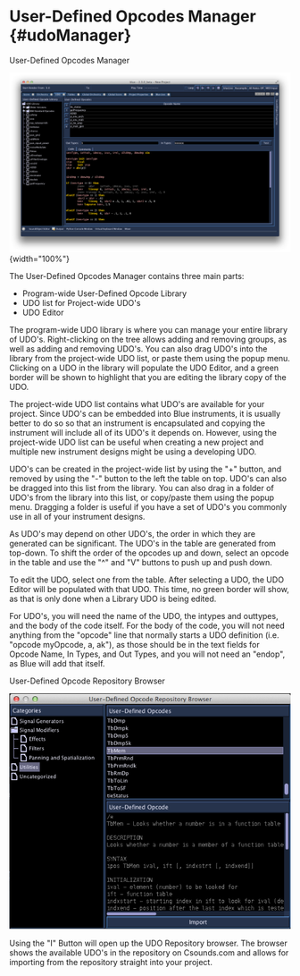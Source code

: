 User-Defined Opcodes Manager {#udoManager}
============================

User-Defined Opcodes Manager

![ User-Defined Opcodes Manager ](../../../images/udoWindow.png){width="100%"}

The User-Defined Opcodes Manager contains three main parts:

-   Program-wide User-Defined Opcode Library
-   UDO list for Project-wide UDO's
-   UDO Editor

The program-wide UDO library is where you can manage your entire library
of UDO's. Right-clicking on the tree allows adding and removing groups,
as well as adding and removing UDO's. You can also drag UDO's into the
library from the project-wide UDO list, or paste them using the popup
menu. Clicking on a UDO in the library will populate the UDO Editor, and
a green border will be shown to highlight that you are editing the
library copy of the UDO.

The project-wide UDO list contains what UDO's are available for your
project. Since UDO's can be embedded into Blue instruments, it is
usually better to do so so that an instrument is encapsulated and
copying the instrument will include all of its UDO's it depends on.
However, using the project-wide UDO list can be useful when creating a
new project and multiple new instrument designs might be using a
developing UDO.

UDO's can be created in the project-wide list by using the "+"
button, and removed by using the "-" button to the left the table on
top. UDO's can also be dragged into this list from the library. You can
also drag in a folder of UDO's from the library into this list, or
copy/paste them using the popup menu. Dragging a folder is useful if you
have a set of UDO's you commonly use in all of your instrument designs.

As UDO's may depend on other UDO's, the order in which they are
generated can be significant. The UDO's in the table are generated from
top-down. To shift the order of the opcodes up and down, select an
opcode in the table and use the "\^" and "V" buttons to push up and
push down.

To edit the UDO, select one from the table. After selecting a UDO, the
UDO Editor will be populated with that UDO. This time, no green border
will show, as that is only done when a Library UDO is being edited.

For UDO's, you will need the name of the UDO, the intypes and outtypes,
and the body of the code itself. For the body of the code, you will not
need anything from the "opcode" line that normally starts a UDO
definition (i.e. "opcode myOpcode, a, ak"), as those should be in the
text fields for Opcode Name, In Types, and Out Types, and you will not
need an "endop", as Blue will add that itself.

User-Defined Opcode Repository Browser

![ User-Defined Opcode Repository Browser ](../../../images/udoDB.png)

Using the "I" Button will open up the UDO Repository browser. The
browser shows the available UDO's in the repository on Csounds.com and
allows for importing from the repository straight into your project.
